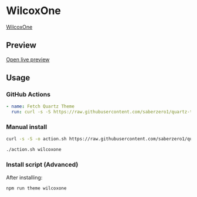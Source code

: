 # WilcoxOne

[WilcoxOne](#)

## Preview

[Open live preview](https://quartz-themes.github.io/wilcoxone/)

## Usage

### GitHub Actions

```yaml
- name: Fetch Quartz Theme
  run: curl -s -S https://raw.githubusercontent.com/saberzero1/quartz-themes/master/action.sh | bash -s -- wilcoxone
```

### Manual install

```bash
curl -s -S -o action.sh https://raw.githubusercontent.com/saberzero1/quartz-themes/master/action.sh

./action.sh wilcoxone
```

### Install script (Advanced)

After installing:

```bash
npm run theme wilcoxone
```
